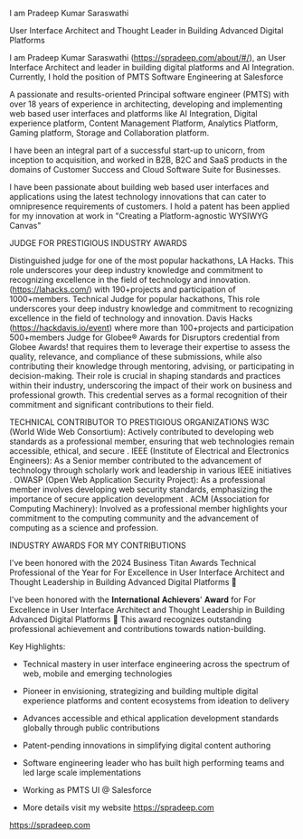 
I am Pradeep Kumar Saraswathi

User Interface Architect and Thought Leader in Building Advanced Digital Platforms

I am Pradeep Kumar Saraswathi (https://spradeep.com/about/#/), an User Interface Architect and leader in building digital platforms and AI Integration. Currently, I hold the position of PMTS Software Engineering at Salesforce

A passionate and results-oriented Principal software engineer (PMTS) with over 18 years of experience in architecting, developing and implementing web based user interfaces and platforms like AI Integration, Digital experience platform, Content Management Platform, Analytics Platform, Gaming platform, Storage and Collaboration platform.

I have been an integral part of a successful start-up to unicorn, from inception to acquisition, and worked in B2B, B2C and SaaS products in the domains of Customer Success and Cloud Software Suite for Businesses.

I have been passionate about building web based user interfaces and applications using the latest technology innovations that can cater to omnipresence requirements of customers. I hold a patent has been applied for my innovation at work in "Creating a Platform-agnostic WYSIWYG Canvas"




JUDGE FOR PRESTIGIOUS INDUSTRY AWARDS

Distinguished judge for one of the most popular hackathons, LA Hacks. This role underscores your deep industry knowledge and commitment to recognizing excellence in the field of technology and innovation. (https://lahacks.com/) with 190+projects and participation of 1000+members.
Technical Judge for popular hackathons, This role underscores your deep industry knowledge and commitment to recognizing excellence in the field of technology and innovation. Davis Hacks (https://hackdavis.io/event) where more than 100+projects and participation 500+members
Judge for Globee® Awards for Disruptors credential from Globee Awards! that requires them to leverage their expertise to assess the quality, relevance, and compliance of these submissions, while also contributing their knowledge through mentoring, advising, or participating in decision-making. Their role is crucial in shaping standards and practices within their industry, underscoring the impact of their work on business and professional growth. This credential serves as a formal recognition of their commitment and significant contributions to their field.


TECHNICAL CONTRIBUTOR TO PRESTIGIOUS ORGANIZATIONS
W3C (World Wide Web Consortium): Actively contributed to developing web standards as a professional member, ensuring that web technologies remain accessible, ethical, and secure .
IEEE (Institute of Electrical and Electronics Engineers): As a Senior member contributed to the advancement of technology through scholarly work and leadership in various IEEE initiatives .
OWASP (Open Web Application Security Project): As a professional member involves developing web security standards, emphasizing the importance of secure application development .
ACM (Association for Computing Machinery): Involved as a professional member highlights your commitment to the computing community and the advancement of computing as a science and profession.


INDUSTRY AWARDS FOR MY CONTRIBUTIONS

I've been honored with the 2024 Business Titan Awards Technical Professional of the Year for For Excellence in User Interface Architect and Thought Leadership in Building Advanced Digital Platforms 🌟

I've been honored with the 𝐈𝐧𝐭𝐞𝐫𝐧𝐚𝐭𝐢𝐨𝐧𝐚𝐥 𝐀𝐜𝐡𝐢𝐞𝐯𝐞𝐫𝐬' 𝐀𝐰𝐚𝐫𝐝 for For Excellence in User Interface Architect and Thought Leadership in Building Advanced Digital Platforms 🌟 This award recognizes outstanding professional achievement and contributions towards nation-building.


Key Highlights:

- Technical mastery in user interface engineering across the spectrum of web, mobile and emerging technologies 

- Pioneer in envisioning, strategizing and building multiple digital experience platforms and content ecosystems from ideation to delivery

- Advances accessible and ethical application development standards globally through public contributions 

- Patent-pending innovations in simplifying digital content authoring

- Software engineering leader who has built high performing teams and led large scale implementations

- Working as PMTS UI @ Salesforce

- More details visit my website https://spradeep.com

https://spradeep.com

